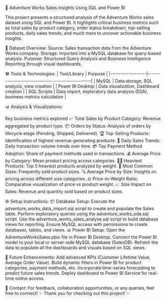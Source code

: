 🛒 Adventure Works Sales Insights Using SQL and Power BI

This project presents a structured analysis of the Adventure Works sales dataset using SQL and Power BI.
It highlights critical business metrics such as total sales by product category, order status breakdown, top-selling products, daily sales trends, and much more to uncover actionable business insights.

📁 Dataset Overview:
Source: Sales transaction data from the Adventure Works company.
Storage: Imported into a MySQL database for query-based analysis.
Purpose: Structured Query Analysis and Business Intelligence Reporting through visual dashboards.

🛠️ Tools & Technologies:
| Tool/Library     | Purpose                                         |
|------------------|-------------------------------------------------|
| MySQL            | Data storage, SQL analysis, view creation       |
| Power BI Desktop | Data visualization, Dashboard creation         |
| SQL Scripts      | Data import, exploratory data analysis (EDA), business metrics calculation |

📊 Analysis & Visualizations:

Key business metrics explored
📈 Total Sales by Product Category: Revenue aggregated by product type.
📦 Orders by Status: Analysis of orders by lifecycle stage (Pending, Shipped, Delivered).
🏆 Top-Selling Products: Identification of highest revenue-generating products.
📅 Daily Sales Trends: Daily transaction volume trends over time.
💳 Top Payment Method Adoption: Share of payment methods used in transactions.
💰 Average Price by Category: Mean product pricing across categories.
🏋️‍♂️ Heaviest Products: Top 5 heaviest products analyzed by weight.
📏 Most Common Sizes: Frequently sold product sizes.
🔍 Average Price by Size: Insights on pricing across different size categories.
⚖️ Price-to-Weight Ratio: Comparative visualization of price vs product weight.
📈 Size Impact on Sales: Revenue and quantity sold based on product sizes.

⚙️ Setup Instructions:
📦 Database Setup:
Execute the adventure_works_data_import.sql script to create and populate the Sales table.
Perform exploratory queries using the adventure_works_eda.sql script.
Use the adventure_works_sales_analyse.sql script to build database views for reporting.
Ensure MySQL access with permissions to create databases, tables, and views.
📊 Power BI Setup:
Open the AdventureWorksSales.pbix file in Power BI Desktop.
Connect the Power BI model to your local or server-side MySQL database (SalesDB).
Refresh the data to populate all the dashboards and visuals based on SQL views.

🚀 Future Enhancements:
Add advanced KPIs (Customer Lifetime Value, Average Order Value).
Build dynamic filters in Power BI for product categories, payment methods, etc.
Incorporate time-series forecasting to predict future sales trends.
Deploy dashboard to Power BI Service for real-time online access.

📩 Contact:
For feedback, collaboration opportunities, or any queries, feel free to connect!
✨ Thank you for checking out this project! ✨
